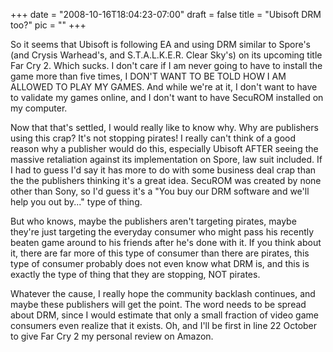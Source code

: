 
+++
date = "2008-10-16T18:04:23-07:00"
draft = false
title = "Ubisoft DRM too?"
pic = ""
+++

<p>
    So it seems that Ubisoft is following EA and using DRM similar to Spore's (and Crysis Warhead's, and S.T.A.L.K.E.R.
    Clear Sky's) on its upcoming title Far Cry 2.  Which sucks.  I don't care if I am never going to have to install the
    game more than five times, I DON'T WANT TO BE TOLD HOW I AM ALLOWED TO PLAY MY GAMES.  And while we're at it, I don't
    want to have to validate my games online, and I don't want to have SecuROM installed on my computer.
    </p>
    <p>
    Now that that's settled, I would really like to know why.  Why are publishers using this crap?  It's not stopping
    pirates!  I really can't think of a good reason why a publisher would do this, especially Ubisoft AFTER seeing the
    massive retaliation against its implementation on Spore, law suit included.  If I had to guess I'd say it has more
    to do with some business deal crap than the the publishers thinking it's a great idea.  SecuROM was created by none
    other than Sony, so I'd guess it's a "You buy our DRM software and we'll help you out by..." type of thing.
    </p>
    <p>
    But who knows, maybe the publishers aren't targeting pirates, maybe they're just targeting the everyday consumer
    who might pass his recently beaten game around to his friends after he's done with it.  If you think about it, there
    are far more of this type of consumer than there are pirates, this type of consumer probably does not even know what
    DRM is, and this is exactly the type of thing that they are stopping, NOT pirates.
    </p>
    <p>
    Whatever the cause, I really hope the community backlash continues, and maybe these publishers will get the point.  
    The word needs to be spread about DRM, since I would estimate that only a small fraction of video game consumers
    even realize that it exists.  Oh, and I'll be first in line 22 October to give Far Cry 2 my personal review on 
    Amazon.  
    </p>